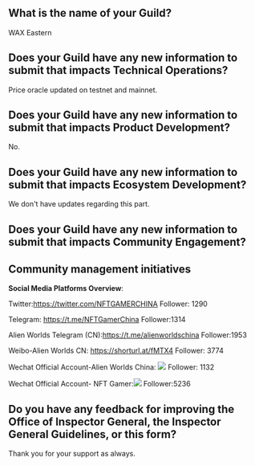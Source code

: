 ## What is the name of your Guild?

WAX Eastern

## Does your Guild have any new information to submit that impacts Technical Operations?

Price oracle updated on testnet and mainnet.

## Does your Guild have any new information to submit that impacts Product Development?

No.

## Does your Guild have any new information to submit that impacts Ecosystem Development?

We don't have updates regarding this part.

## Does your Guild have any new information to submit that impacts Community Engagement?

## Community management initiatives

**Social Media Platforms Overview**:

Twitter:https://twitter.com/NFTGAMERCHINA
Follower: 1290

Telegram: https://t.me/NFTGamerChina
Follower:1314

Alien Worlds Telegram (CN):https://t.me/alienworldschina
Follower:1953

Weibo-Alien Worlds CN: https://shorturl.at/fMTX4
Follower: 3774

Wechat Official Account-Alien Worlds China: ![](https://i.imgur.com/cYpRWJn.png)
Follower: 1132

Wechat Official Account- NFT Gamer:![](https://i.imgur.com/1fLBFzJ.png)
Follower:5236

## Do you have any feedback for improving the Office of Inspector General, the Inspector General Guidelines, or this form?

Thank you for your support as always.
